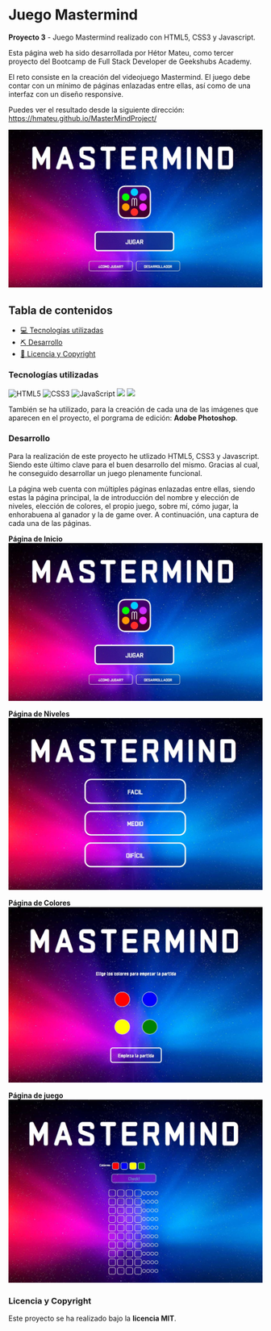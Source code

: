 # Juego Mastermind

**Proyecto 3** - Juego Mastermind realizado con HTML5, CSS3 y Javascript.

Esta página web ha sido desarrollada por Hétor Mateu, como tercer proyecto del Bootcamp de Full Stack Developer de Geekshubs Academy.

El reto consiste en la creación del videojuego Mastermind. El juego debe contar con un mínimo de páginas enlazadas entre ellas, así como de una interfaz con un diseño responsive.

Puedes ver el resultado desde la siguiente dirección: https://hmateu.github.io/MasterMindProject/

![image](./img/homePage.JPG)

## Tabla de contenidos
* [💻 Tecnologías utilizadas](#tecnologías-utilizadas)
* [:pick: Desarrollo](#desarrollo)
* [📃 Licencia y Copyright](#licencia-y-copyright)

### Tecnologías utilizadas
<img src="https://camo.githubusercontent.com/49fbb99f92674cc6825349b154b65aaf4064aec465d61e8e1f9fb99da3d922a1/68747470733a2f2f696d672e736869656c64732e696f2f62616467652f68746d6c352d2532334533344632362e7376673f7374796c653d666f722d7468652d6261646765266c6f676f3d68746d6c35266c6f676f436f6c6f723d7768697465" alt="HTML5" data-canonical-src="https://img.shields.io/badge/html5-%23E34F26.svg?style=for-the-badge&amp;logo=html5&amp;logoColor=white" style="max-width: 100%;"> <img src="https://camo.githubusercontent.com/e6b67b27998fca3bccf4c0ee479fc8f9de09d91f389cccfbe6cb1e29c10cfbd7/68747470733a2f2f696d672e736869656c64732e696f2f62616467652f637373332d2532333135373242362e7376673f7374796c653d666f722d7468652d6261646765266c6f676f3d63737333266c6f676f436f6c6f723d7768697465" alt="CSS3" data-canonical-src="https://img.shields.io/badge/css3-%231572B6.svg?style=for-the-badge&amp;logo=css3&amp;logoColor=white" style="max-width: 100%;"> <img src="https://camo.githubusercontent.com/aeddc848275a1ffce386dc81c04541654ca07b2c43bbb8ad251085c962672aea/68747470733a2f2f696d672e736869656c64732e696f2f62616467652f6a6176617363726970742d2532333332333333302e7376673f7374796c653d666f722d7468652d6261646765266c6f676f3d6a617661736372697074266c6f676f436f6c6f723d253233463744463145" alt="JavaScript" data-canonical-src="https://img.shields.io/badge/javascript-%23323330.svg?style=for-the-badge&amp;logo=javascript&amp;logoColor=%23F7DF1E" style="max-width: 100%;">
<img src="https://user-images.githubusercontent.com/121863208/227808612-8d3f0fee-99d9-45d8-8274-6584c9ac0b38.svg" style="max-width: 100%;"> <img src="https://user-images.githubusercontent.com/121863208/227808620-cd6e5d5c-dd63-4a9d-b19d-0983807cae95.svg" style="max-width: 100%;">

También se ha utilizado, para la creación de cada una de las imágenes que aparecen en el proyecto, el porgrama de edición: **Adobe Photoshop**.

### Desarrollo

Para la realización de este proyecto he utlizado HTML5, CSS3 y Javascript. Siendo este último clave para el buen desarrollo del mismo. Gracias al cual, he conseguido desarrollar un juego plenamente funcional.

La página web cuenta con múltiples páginas enlazadas entre ellas, siendo estas la página principal, la de introducción del nombre y elección de niveles, elección de colores, el propio juego, sobre mí, cómo jugar, la enhorabuena al ganador y la de game over. A continuación, una captura de cada una de las páginas.

**Página de Inicio**
![image](./img/homePage.JPG)

**Página de Niveles**
![image](./img/levelsPage.JPG)

**Página de Colores**
![image](./img/coloursPage.JPG)

**Página de juego**
![image](./img/gamePage.JPG)

### Licencia y Copyright

Este proyecto se ha realizado bajo la **licencia MIT**.